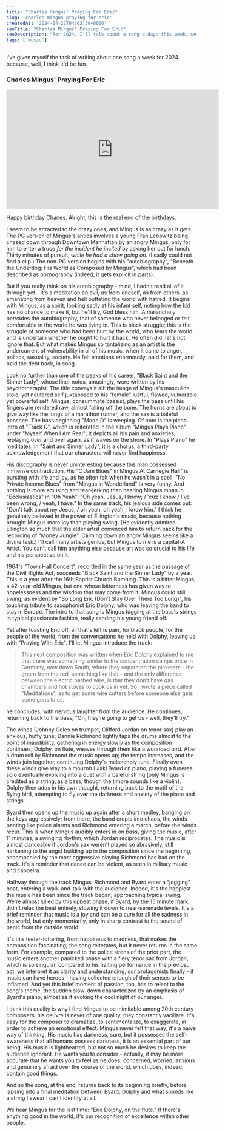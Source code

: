```yaml
---
title: "Charles Mingus' Praying For Eric"
slug: 'charles-mingus-praying-for-eric'
createdAt: '2024-04-22T04:03:39+0000'
seoTitle: "Charles Mingus' Praying For Eric"
seoDescription: "For 2024, I'll talk about a song a day: this week, we'll talk about Charles Mingus' Praying For Eric."
tags: ['music']
---
```


I've given myself the task of writing about one song a week for 2024 because, well, I think it'd be fun.

### Charles Mingus' Praying For Eric

<iframe width="560" height="315" src="https://www.youtube.com/embed/XrUa7C1VAhg?si=i046FmKCOS-Yvhxv" title="YouTube video player" frameborder="0" allow="accelerometer; autoplay; clipboard-write; encrypted-media; gyroscope; picture-in-picture; web-share" referrerpolicy="strict-origin-when-cross-origin" allowfullscreen></iframe>

Happy birthday Charles. Alright, this is the real end of the birthdays.

I seem to be attracted to the crazy ones, and Mingus is as crazy as it gets. The PG version of Mingus's antics involves a young Fran Lebowitz being chased down through Downtown Manhattan by an angry Mingus, only for him to enter a truce _for the incident he incited_ by asking her out for lunch. Thirty minutes of pursuit, _while he had a show going on_. (I sadly could not find a clip.) The non-PG version begins with his "autobiography", "Beneath the Underdog: His World as Composed by Mingus", which had been described as pornography (indeed, it gets explicit in parts).

But if you really think on his autobiography - mind, I hadn't read all of it through yet - it's a meditation on evil, as from oneself, as from others, as emanating from heaven and hell buffeting the world with hatred. It begins with Mingus, as a spirit, looking sadly at his infant self, noting how the kid has no chance to make it, but he'll try, God bless him. A melancholy pervades the autobiography, that of someone who never belonged or felt comfortable in the world he was living in. This is black struggle; this is the struggle of someone who had been hurt by the world, who fears the world, and is uncertain whether he ought to hurt it back. He often did; let's not ignore that. But what makes Mingus so tantalizing as an artist is the undercurrent of vulnerability in all of his music, when it came to anger, politics, sexuality, society. He felt emotions enormously, paid for them, and paid the debt back, in song.

Look no further than one of the peaks of his career, "Black Saint and the Sinner Lady", whose liner notes, amusingly, were written by his psychotherapist. The title conveys it all: the image of Mingus's masculine, stoic, yet neutered self juxtaposed to his "female" lustful, flawed, vulnerable yet powerful self. Mingus, consummate bassist, plays the bass until his fingers are rendered raw, almost falling off the bone. The horns are about to give way like the lungs of a marathon runner, and the sax is a baleful banshee. The bass beginning "Mode D" is weeping. Of note is the piano intro of "Track C", which is reiterated in the album "Mingus Plays Piano" under "Myself When I Am Real"; it depicts all his pain and anxieties, replaying over and over again, as if waves on the shore. In "Plays Piano" he meditates; in "Saint and Sinner Lady", it is a chorus, a third-party acknowledgement that our characters will never find happiness.

His discography is never uninteresting because this man possessed immense contradiction. His "C Jam Blues" in Mingus At Carnegie Hall" is bursting with life and joy, as he often felt when he wasn't in a spell. "No Private Income Blues" from "Mingus in Wonderland" is very funny. And nothing is more amusing and tear-jerking than hearing Mingus moan in "Ecclusiastics" in "Oh Yeah": "Oh yeah, Jesus, I know; / 'cuz I know / I've been wrong, / yeah, I have." In the same track, his jealous side comes out: "Don't talk about my Jesus, / oh yeah, oh yeah, I know him." I think he genuinely believed in the power of Ellington's music, because nothing brought Mingus more joy than playing swing. (He evidently admired Ellington so much that the elder artist convinced him to return back for the recording of "Money Jungle". Calming down an angry Mingus seems like a divine task.) I'll call many artists genius, but Mingus to me is a capital-A Artist. You can't call him anything else because art was so crucial to his life and his perspective on it.

1964's "Town Hall Concert", recorded in the same year as the passage of the Civil Rights Act, succeeds "Black Saint and the Sinner Lady" by a year. This is a year after the 16th Baptist Church Bombing. This is a bitter Mingus, a 42-year-old Mingus, but one whose bitterness has given way to hopelessness and the wisdom that may come from it. Mingus could still swing, as evident by "So Long Eric (Don't Stay Over There Too Long)", his touching tribute to saxophonist Eric Dolphy, who was leaving the band to stay in Europe. The intro to that song is Mingus tugging at the bass's strings in typical passionate fashion, really sending his young friend off.

Yet after toasting Eric off, all that's left is pain, for black people, for the people of the world, from the conversations he held with Dolphy, leaving us with "Praying With Eric". I'll let Mingus introduce the track:

> This next composition was written when Eric Dolphy explained to me that there was something similar to the concentration camps once in Germany, now down South, where they separated the picketers - the green from the red, something like that - and the only difference between the electric barbed wire, is that they don't have gas chambers and hot stoves to cook us in yet. So I wrote a piece called "Meditations", as to get some wire cutters before someone else gets some guns to us.

he concludes, with nervous laughter from the audience. He continues, returning back to the bass, "Oh, they're going to get us - well, they'll try."

The winds (Johnny Coles on trumpet, Clifford Jordan on tenor sax) play an anxious, huffy tune; Dannie Richmond lightly taps the drums almost to the point of inaudibility, gathering in energy slowly as the composition continues; Dolphy, on flute, weaves through them like a wounded bird. After a drum roll by Richmond the music opens up; the tempo increases, and the winds join together, continuing Dolphy's melancholy tune. Finally even these winds give way to a mournful Jaki Byard on piano, playing a funereal solo eventually evolving into a duet with a baleful string (only Mingus is credited as a string, as a bass, though the timbre sounds like a violin). Dolphy then adds in his own thought, returning back to the motif of the flying bird, attempting to fly over the darkness and anxiety of the piano and strings.

Byard then opens up the music up again after a short medley, banging on the keys aggressively; from there, the band erupts into chaos, the winds panting like police alarms and Richmond entering a march, before the winds recur. This is when Mingus audibly enters in on bass, giving the music, after 11 minutes, a swinging rhythm, which Jordan reciprocates. The music is almost danceable if Jordon's sax weren't played so abrasively, still harkening to the angst building up in the composition since the beginning, accompanied by the most aggressive playing Richmond has had on the track. It's a reminder that dance can be violent, as seen in military music and capoeira.

Halfway through the track Mingus, Richmond and Byard enter a "jogging" beat, entering a walk-and-talk with the audience. Indeed, it's the happiest the music has been since the track began, approaching typical swing. We're almost lulled by this upbeat phase, if Byard, by the 15 minute mark, didn't relax the beat entirely, slowing it down to near-serenade levels. It's a brief reminder that music is a joy and can be a cure for all the sadness in the world, but only momentarily, only in sharp contrast to the sound of panic from the outside world.

It's this teeter-tottering, from happiness to madness, that makes the composition fascinating; the song reiterates, but it never returns in the same form. For example, compared to the police sirens of the prior part, the music enters another panicked phase with a fiery tenor sax from Jordan, which is so singular, compared to his halting performance in the previosu act, we interpret it as clarity and understanding, our protagonists finally - if music can have heroes - having collected enough of their senses to be inflamed. And yet this brief moment of passion, too, has to relent to the song's theme, the sudden slow-down characterized by an emphasis of Byard's piano, almost as if evoking the cool night of our anger.

I think this quality is why I find Mingus to be inimitable among 20th century composers: his oeuvre is never of one quality, they constantly vacillate. It's easy for the composer to dramatize, to sentimentalize, to exaggerate, in order to achieve an emotional effect. Mingus never felt that way; it's a naive way of thinking. His music has darkness, sure, but it possesses the self-awareness that all humans possess darkness, it is an essential part of our being. His music is lighthearted, but not so much he desires to keep the audience ignorant. He wants you to consider - actually, it may be more accurate that he wants you to feel as he does, concerned, worried, anxious and genuinely afraid over the course of the world, which does, indeed, contain good things.

And so the song, at the end, returns back to its beginning briefly, before lapsing into a final meditation between Byard, Dolphy and what sounds like a string I swear I can't identify at all.

We hear Mingus for the last time: "Eric Dolphy, on the flute." If there's anything good in the world, it's our recognition of excellence within other people.
